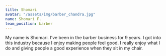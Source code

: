 ```yaml
---
title: Shomari
avatar: "/assets/img/barber_chandra.jpg"
name: Shomari F.
team_position: barber
---
```


My name is Shomari. I’ve been in the barber business for 9 years. I got into this industry because I enjoy making people feel good. I really enjoy what I do and giving people a good experience when they sit in my chair.